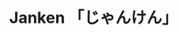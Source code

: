 ---
layout: project
title: Janken 「じゃんけん」
tools: Swift, SwiftUI
repo: https://github.com/SeikaHirori/janken_RockPaperScissors
---